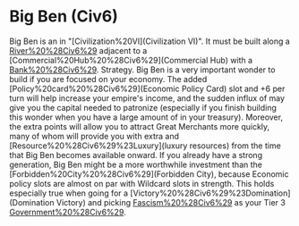 # Big Ben (Civ6)

Big Ben is an in "[Civilization%20VI](Civilization VI)". It must be built along a [River%20%28Civ6%29](River) adjacent to a [Commercial%20Hub%20%28Civ6%29](Commercial Hub) with a [Bank%20%28Civ6%29](Bank).
Strategy.
Big Ben is a very important wonder to build if you are focused on your economy. The added [Policy%20card%20%28Civ6%29](Economic Policy Card) slot and +6 per turn will help increase your empire's income, and the sudden influx of may give you the capital needed to patronize (especially if you finish building this wonder when you have a large amount of in your treasury). Moreover, the extra points will allow you to attract Great Merchants more quickly, many of whom will provide you with extra and [Resource%20%28Civ6%29%23Luxury](luxury resources) from the time that Big Ben becomes available onward.
If you already have a strong generation, Big Ben might be a more worthwhile investment than the [Forbidden%20City%20%28Civ6%29](Forbidden City), because Economic policy slots are almost on par with Wildcard slots in strength. This holds especially true when going for a [Victory%20%28Civ6%29%23Domination](Domination Victory) and picking [Fascism%20%28Civ6%29](Fascism) as your Tier 3 [Government%20%28Civ6%29](government).